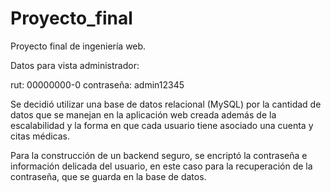 # Proyecto_final
Proyecto final de ingeniería web.

Datos para vista administrador:

rut: 00000000-0
contraseña: admin12345

Se decidió utilizar una base de datos relacional (MySQL) por la cantidad de datos
que se manejan en la aplicación web creada además de la escalabilidad y la forma 
en que cada usuario tiene asociado una cuenta y citas médicas. 

Para la construcción de un backend seguro, se encriptó la contraseña e información
delicada del usuario, en este caso para la recuperación de la contraseña, que se 
guarda en la base de datos.




